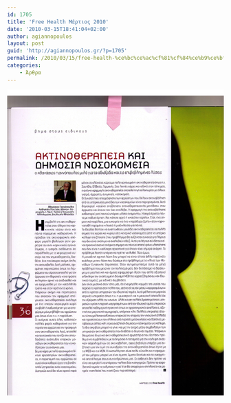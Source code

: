 ```yaml
---
id: 1705
title: 'Free Health Μάρτιος 2010'
date: '2010-03-15T18:41:04+02:00'
author: agiannopoulos
layout: post
guid: 'http://agiannopoulos.gr/?p=1705'
permalink: /2010/03/15/free-health-%ce%bc%ce%ac%cf%81%cf%84%ce%b9%ce%bf%cf%82-2010/
categories:
    - Άρθρα
---
```


[![](/wp-content/uploads/2012/04/free-health-032010.jpg?w=212 "Free Health 032010")](/wp-content/uploads/2012/04/free-health-032010.jpg)